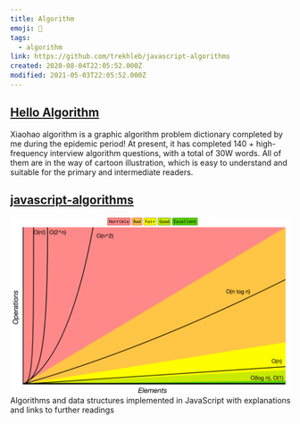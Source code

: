 ```yaml
---
title: Algorithm
emoji: 📝
tags:
  - algorithm
link: https://github.com/trekhleb/javascript-algorithms
created: 2020-08-04T22:05:52.000Z
modified: 2021-05-03T22:05:52.000Z
---
```


## [Hello Algorithm](https://github.com/geekxh/hello-algorithm)

Xiaohao algorithm is a graphic algorithm problem dictionary completed by me during the epidemic period! At present, it has completed 140 + high-frequency interview algorithm questions, with a total of 30W words. All of them are in the way of cartoon illustration, which is easy to understand and suitable for the primary and intermediate readers.

## [javascript-algorithms](https://github.com/trekhleb/javascript-algorithms)

![](https://github.com/trekhleb/javascript-algorithms/raw/master/assets/big-o-graph.png)
Algorithms and data structures implemented in JavaScript with explanations and links to further readings
